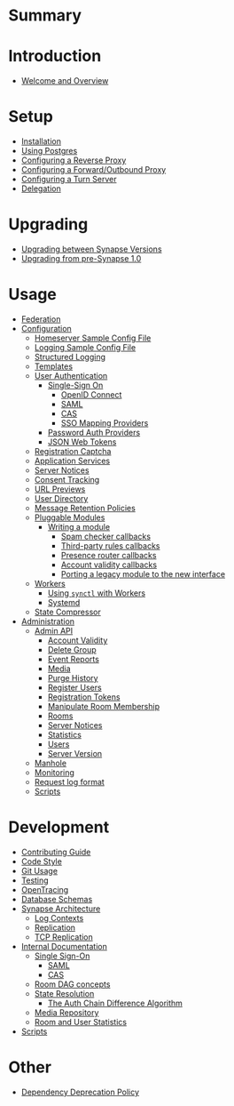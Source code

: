 # Summary

# Introduction
- [Welcome and Overview](welcome_and_overview.md)

# Setup
  - [Installation](setup/installation.md)
  - [Using Postgres](postgres.md)
  - [Configuring a Reverse Proxy](reverse_proxy.md)
  - [Configuring a Forward/Outbound Proxy](setup/forward_proxy.md)
  - [Configuring a Turn Server](turn-howto.md)
  - [Delegation](delegate.md)

# Upgrading
  - [Upgrading between Synapse Versions](upgrade.md)
  - [Upgrading from pre-Synapse 1.0](MSC1711_certificates_FAQ.md)

# Usage
  - [Federation](federate.md)
  - [Configuration](usage/configuration/README.md)
    - [Homeserver Sample Config File](usage/configuration/homeserver_sample_config.md)
    - [Logging Sample Config File](usage/configuration/logging_sample_config.md)
    - [Structured Logging](structured_logging.md)
    - [Templates](templates.md)
    - [User Authentication](usage/configuration/user_authentication/README.md)
      - [Single-Sign On]()
        - [OpenID Connect](openid.md)
        - [SAML]()
        - [CAS]()
        - [SSO Mapping Providers](sso_mapping_providers.md)
      - [Password Auth Providers](password_auth_providers.md)
      - [JSON Web Tokens](jwt.md)
    - [Registration Captcha](CAPTCHA_SETUP.md)
    - [Application Services](application_services.md)
    - [Server Notices](server_notices.md)
    - [Consent Tracking](consent_tracking.md)
    - [URL Previews](development/url_previews.md)
    - [User Directory](user_directory.md)
    - [Message Retention Policies](message_retention_policies.md)
    - [Pluggable Modules](modules/index.md)
      - [Writing a module](modules/writing_a_module.md)
        - [Spam checker callbacks](modules/spam_checker_callbacks.md)
        - [Third-party rules callbacks](modules/third_party_rules_callbacks.md)
        - [Presence router callbacks](modules/presence_router_callbacks.md)
        - [Account validity callbacks](modules/account_validity_callbacks.md)
        - [Porting a legacy module to the new interface](modules/porting_legacy_module.md)
    - [Workers](workers.md)
      - [Using `synctl` with Workers](synctl_workers.md)
      - [Systemd](systemd-with-workers/README.md)
    - [State Compressor](state_compressor.md)
  - [Administration](usage/administration/README.md)
    - [Admin API](usage/administration/admin_api/README.md)
      - [Account Validity](admin_api/account_validity.md)
      - [Delete Group](admin_api/delete_group.md)
      - [Event Reports](admin_api/event_reports.md)
      - [Media](admin_api/media_admin_api.md)
      - [Purge History](admin_api/purge_history_api.md)
      - [Register Users](admin_api/register_api.md)
      - [Registration Tokens](usage/administration/admin_api/registration_tokens.md)
      - [Manipulate Room Membership](admin_api/room_membership.md)
      - [Rooms](admin_api/rooms.md)
      - [Server Notices](admin_api/server_notices.md)
      - [Statistics](admin_api/statistics.md)
      - [Users](admin_api/user_admin_api.md)
      - [Server Version](admin_api/version_api.md)
    - [Manhole](manhole.md)
    - [Monitoring](metrics-howto.md)
    - [Request log format](usage/administration/request_log.md)
    - [Scripts]()

# Development
  - [Contributing Guide](development/contributing_guide.md)
  - [Code Style](code_style.md)
  - [Git Usage](development/git.md)
  - [Testing]()
  - [OpenTracing](opentracing.md)
  - [Database Schemas](development/database_schema.md)
  - [Synapse Architecture]()
    - [Log Contexts](log_contexts.md)
    - [Replication](replication.md)
    - [TCP Replication](tcp_replication.md)
  - [Internal Documentation](development/internal_documentation/README.md)
    - [Single Sign-On]()
      - [SAML](development/saml.md)
      - [CAS](development/cas.md)
    - [Room DAG concepts](development/room-dag-concepts.md)
    - [State Resolution]()
      - [The Auth Chain Difference Algorithm](auth_chain_difference_algorithm.md)
    - [Media Repository](media_repository.md)
    - [Room and User Statistics](room_and_user_statistics.md)
  - [Scripts]()

# Other
  - [Dependency Deprecation Policy](deprecation_policy.md)
